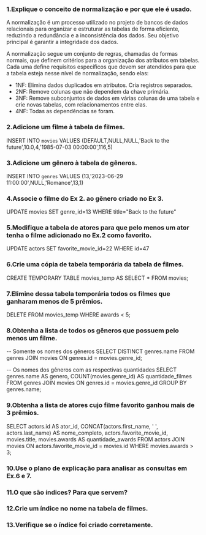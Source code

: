 ### 1.Explique o conceito de normalização e por que ele é usado.

A normalização é um processo utilizado no projeto de bancos de dados relacionais para organizar e estruturar as tabelas de forma eficiente, reduzindo a redundância e a inconsistência dos dados. Seu objetivo principal é garantir a integridade dos dados.

A normalização segue um conjunto de regras, chamadas de formas normais, que definem critérios para a organização dos atributos em tabelas. Cada uma define requisitos específicos que devem ser atendidos para que a tabela esteja nesse nível de normalização, sendo elas:
- 1NF: 	Elimina dados duplicados em atributos. Cria registros separados.
- 2NF: 	Remove colunas que não dependem da chave primária.
- 3NF: 	Remove subconjuntos de dados em várias colunas de uma tabela e crie novas tabelas, com relacionamentos entre elas.
- 4NF: Todas as dependências se foram.

### 2.Adicione um filme à tabela de filmes.

INSERT INTO `movies` VALUES (DEFAULT,NULL,NULL,'Back to the future',10.0,4,'1985-07-03 00:00:00',116,5)

### 3.Adicione um gênero à tabela de gêneros.

INSERT INTO `genres` VALUES (13,'2023-06-29 11:00:00',NULL,'Romance',13,1)

### 4.Associe o filme do Ex 2. ao gênero criado no Ex 3.

UPDATE movies SET genre_id=13 WHERE title="Back to the future"

### 5.Modifique a tabela de atores para que pelo menos um ator tenha o filme adicionado no Ex.2 como favorito.
UPDATE actors SET favorite_movie_id=22 WHERE id=47

### 6.Crie uma cópia de tabela temporária da tabela de filmes.
CREATE TEMPORARY TABLE movies_temp AS SELECT * FROM movies;

### 7.Elimine dessa tabela temporária todos os filmes que ganharam menos de 5 prêmios.
DELETE FROM movies_temp WHERE awards < 5;

### 8.Obtenha a lista de todos os gêneros que possuem pelo menos um filme.

-- Somente os nomes dos gêneros
SELECT DISTINCT genres.name
FROM genres
JOIN movies ON genres.id = movies.genre_id;

-- Os nomes dos gêneros com as respectivas quantidades 
SELECT genres.name AS genero, COUNT(movies.genre_id) AS quantidade_filmes
FROM genres
JOIN movies ON genres.id = movies.genre_id
GROUP BY genres.name;

### 9.Obtenha a lista de atores cujo filme favorito ganhou mais de 3 prêmios.

SELECT actors.id AS ator_id, CONCAT(actors.first_name, ' ', actors.last_name) AS nome_completo, actors.favorite_movie_id, movies.title, movies.awards AS quantidade_awards
FROM actors
JOIN movies ON actors.favorite_movie_id = movies.id
WHERE movies.awards > 3;

### 10.Use o plano de explicação para analisar as consultas em Ex.6 e 7.
### 11.O que são índices? Para que servem?
### 12.Crie um índice no nome na tabela de filmes.
### 13.Verifique se o índice foi criado corretamente.